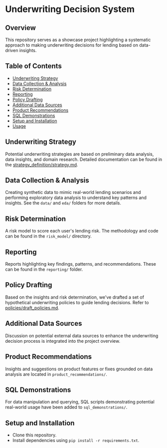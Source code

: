 # Underwriting Decision System

## Overview

This repository serves as a showcase project highlighting a systematic approach to making underwriting decisions for lending based on data-driven insights.

## Table of Contents

- [Underwriting Strategy](#underwriting-strategy)
- [Data Collection & Analysis](#data-collection--analysis)
- [Risk Determination](#risk-determination)
- [Reporting](#reporting)
- [Policy Drafting](#policy-drafting)
- [Additional Data Sources](#additional-data-sources)
- [Product Recommendations](#product-recommendations)
- [SQL Demonstrations](#sql-demonstrations)
- [Setup and Installation](#setup-and-installation)
- [Usage](#usage)

## Underwriting Strategy

Potential underwriting strategies are based on preliminary data analysis, data insights, and domain research. Detailed documentation can be found in the [strategy_definition/strategy.md](strategy_definition/strategy.md).

## Data Collection & Analysis

Creating synthetic data to mimic real-world lending scenarios and performing exploratory data analysis to understand key patterns and insights. See the `data/` and `eda/` folders for more details.

## Risk Determination

A risk model to score each user's lending risk. The methodology and code can be found in the `risk_model/` directory.

## Reporting

Reports highlighting key findings, patterns, and recommendations. These can be found in the `reporting/` folder.

## Policy Drafting

Based on the insights and risk determination, we've drafted a set of hypothetical underwriting policies to guide lending decisions. Refer to [policies/draft_policies.md](policies/draft_policies.md).

## Additional Data Sources

Discussion on potential external data sources to enhance the underwriting decision process is integrated into the project overview.

## Product Recommendations

Insights and suggestions on product features or fixes grounded on data analysis are located in `product_recommendations/`.

## SQL Demonstrations

For data manipulation and querying, SQL scripts demonstrating potential real-world usage have been added to `sql_demonstrations/`.

## Setup and Installation

- Clone this repository.
- Install dependencies using `pip install -r requirements.txt`.
